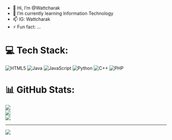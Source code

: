 - 👋 Hi, I’m @Wattcharak
- 🌱 I’m currently learning Information Technology 
- 📫 IG: Wattcharak
- ⚡ Fun fact: ...


# 💻 Tech Stack:
![HTML5](https://img.shields.io/badge/html5-%23E34F26.svg?style=for-the-badge&logo=html5&logoColor=white) ![Java](https://img.shields.io/badge/java-%23ED8B00.svg?style=for-the-badge&logo=openjdk&logoColor=white) ![JavaScript](https://img.shields.io/badge/javascript-%23323330.svg?style=for-the-badge&logo=javascript&logoColor=%23F7DF1E) ![Python](https://img.shields.io/badge/python-3670A0?style=for-the-badge&logo=python&logoColor=ffdd54) ![C++](https://img.shields.io/badge/c++-%2300599C.svg?style=for-the-badge&logo=c%2B%2B&logoColor=white) ![PHP](https://img.shields.io/badge/php-%23777BB4.svg?style=for-the-badge&logo=php&logoColor=white)
# 📊 GitHub Stats:
![](https://github-readme-stats.vercel.app/api?username=Wattcharak&theme=dark&hide_border=false&include_all_commits=false&count_private=false)<br/>
![](https://nirzak-streak-stats.vercel.app/?user=Wattcharak&theme=dark&hide_border=false)<br/>
![](https://github-readme-stats.vercel.app/api/top-langs/?username=Wattcharak&theme=dark&hide_border=false&include_all_commits=false&count_private=false&layout=compact)

---
[![](https://visitcount.itsvg.in/api?id=Wattcharak&icon=0&color=0)](https://visitcount.itsvg.in)

<!-- Proudly created with GPRM ( https://gprm.itsvg.in ) -->


<!---
Wattcharak/Wattcharak is a ✨ special ✨ repository because its `README.md` (this file) appears on your GitHub profile.
You can click the Preview link to take a look at your changes.
--->
